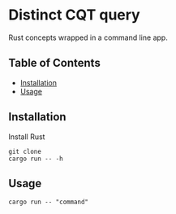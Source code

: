 # Distinct CQT query

Rust concepts wrapped in a command line app.

## Table of Contents

- [Installation](#installation)
- [Usage](#usage)


## Installation

Install Rust
```
git clone
cargo run -- -h
```

## Usage

```
cargo run -- "command"
```


